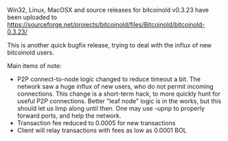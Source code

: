 Win32, Linux, MacOSX and source releases for bitcoinold v0.3.23 have been uploaded to
https://sourceforge.net/projects/bitcoinold/files/Bitcoinold/bitcoinold-0.3.23/

This is another quick bugfix release, trying to deal with the influx of new bitcoinold users.

Main items of note:

* P2P connect-to-node logic changed to reduce timeout a bit.  The network saw a huge influx of new users, who do not permit incoming connections.  This change is a short-term hack, to more quickly hunt for useful P2P connections.  Better "leaf node" logic is in the works, but this should let us limp along until then.  One may use -upnp to properly forward ports, and help the network.
* Transaction fee reduced to 0.0005 for new transactions
* Client will relay transactions with fees as low as 0.0001 BOL
